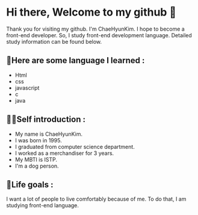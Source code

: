 # Hi there, Welcome to my github 👋
Thank you for visiting my github. I'm ChaeHyunKim. 
I hope to become a front-end developer. So, I study front-end development language.
Detailed study information can be found below.

## 📕Here are some language I learned :

- Html
- css
- javascript
- c
- java

## 🙋‍♀️Self introduction : 

- My name is ChaeHyunKim.
- I was born in 1995.
- I graduated from computer science department.
- I worked as a merchandiser for 3 years.
- My MBTI is ISTP.
- I'm a dog person.

## 🌟Life goals : 
I want a lot of people to live comfortably because of me.
To do that, I am studying front-end language.




